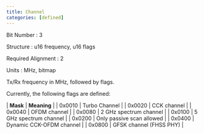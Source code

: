 ```yaml
---
title: Channel
categories: [defined]
---
```

Bit Number
: 3

Structure
: u16 frequency, u16 flags

Required Alignment
: 2

Units
: MHz, bitmap

Tx/Rx frequency in MHz, followed by flags.

Currently, the following flags are defined:


| **Mask** | **Meaning** |
| 0x0010 | Turbo Channel |
| 0x0020 | CCK channel |
| 0x0040 | OFDM channel |
| 0x0080 | 2 GHz spectrum channel |
| 0x0100 | 5 GHz spectrum channel |
| 0x0200 | Only passive scan allowed |
| 0x0400 | Dynamic CCK-OFDM channel |
| 0x0800 | GFSK channel (FHSS PHY) |
